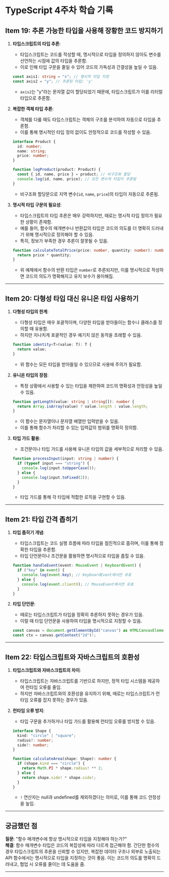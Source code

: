 # TypeScript 4주차 학습 기록

## Item 19: 추론 가능한 타입을 사용해 장황한 코드 방지하기

1. **타입스크립트의 타입 추론**:

   - 타입스크립트는 코드를 작성할 때, 명시적으로 타입을 정의하지 않아도 변수를 선언하는 시점에 값의 타입을 추론함.
   - 이로 인해 타입 구문을 줄일 수 있어 코드의 가독성과 간결성을 높일 수 있음.

   ```typescript
   const axis1: string = "x"; // 명시적 타입 지정
   const axis2 = "y"; // 추론된 타입: 'y'
   ```

   - `axis2`는 "y"라는 문자열 값이 할당되었기 때문에, 타입스크립트가 이를 리터럴 타입으로 추론함.

2. **복잡한 객체 타입 추론**:

   - 객체를 다룰 때도 타입스크립트는 객체의 구조를 분석하여 자동으로 타입을 추론함.
   - 이를 통해 명시적인 타입 정의 없이도 안정적으로 코드를 작성할 수 있음.

   ```typescript
   interface Product {
     id: number;
     name: string;
     price: number;
   }

   function logProduct(product: Product) {
     const { id, name, price } = product; // 비구조화 할당
     console.log(id, name, price); // 모든 변수의 타입이 추론됨
   }
   ```

   - 비구조화 할당문으로 지역 변수(`id`, `name`, `price`)의 타입이 자동으로 추론됨.

3. **명시적 타입 구문의 필요성**:

   - 타입스크립트의 타입 추론은 매우 강력하지만, 때로는 명시적 타입 정의가 필요한 상황이 존재함.
   - 예를 들어, 함수의 매개변수나 반환값의 타입은 코드의 의도를 더 명확히 드러내기 위해 명시적으로 정의해야 할 수 있음.
   - 특히, 정보가 부족한 경우 추론이 잘못될 수 있음.

   ```typescript
   function calculateTotalPrice(price: number, quantity: number): number {
     return price * quantity;
   }
   ```

   - 위 예제에서 함수의 반환 타입은 `number`로 추론되지만, 이를 명시적으로 작성하면 코드의 의도가 명확해지고 유지 보수가 용이해짐.

---

## Item 20: 다형성 타입 대신 유니온 타입 사용하기

1. **다형성 타입의 한계**:

   - 다형성 타입은 매우 포괄적이며, 다양한 타입을 받아들이는 함수나 클래스를 정의할 때 유용함.
   - 하지만 지나치게 포괄적인 경우 예기치 않은 동작을 초래할 수 있음.

   ```typescript
   function identity<T>(value: T): T {
     return value;
   }
   ```

   - 위 함수는 모든 타입을 받아들일 수 있으므로 사용에 주의가 필요함.

2. **유니온 타입의 장점**:

   - 특정 상황에서 사용할 수 있는 타입을 제한하여 코드의 명확성과 안정성을 높일 수 있음.

   ```typescript
   function getLength(value: string | string[]): number {
     return Array.isArray(value) ? value.length : value.length;
   }
   ```

   - 이 함수는 문자열이나 문자열 배열만 입력받을 수 있음.
   - 이를 통해 함수가 처리할 수 있는 입력값의 범위를 명확히 정의함.

3. **타입 가드 활용**:

   - 조건문이나 타입 가드를 사용해 유니온 타입의 값을 세부적으로 처리할 수 있음.

   ```typescript
   function processInput(input: string | number) {
     if (typeof input === "string") {
       console.log(input.toUpperCase());
     } else {
       console.log(input.toFixed(2));
     }
   }
   ```

   - 타입 가드를 통해 각 타입에 적합한 로직을 구현할 수 있음.

---

## Item 21: 타입 간격 좁히기

1. **타입 좁히기 개념**:

   - 타입스크립트는 코드 실행 흐름에 따라 타입을 점진적으로 좁히며, 이를 통해 정확한 타입을 추론함.
   - 타입 단언문이나 조건문을 활용하면 명시적으로 타입을 좁힐 수 있음.

   ```typescript
   function handleEvent(event: MouseEvent | KeyboardEvent) {
     if ("key" in event) {
       console.log(event.key); // KeyboardEvent에서만 유효
     } else {
       console.log(event.clientX); // MouseEvent에서만 유효
     }
   }
   ```

2. **타입 단언문**:

   - 때로는 타입스크립트가 타입을 정확히 추론하지 못하는 경우가 있음.
   - 이럴 때 타입 단언문을 사용하여 타입을 명시적으로 지정할 수 있음.

   ```typescript
   const canvas = document.getElementById("canvas") as HTMLCanvasElement;
   const ctx = canvas.getContext("2d")!;
   ```

---

## Item 22: 타입스크립트와 자바스크립트의 호환성

1. **타입스크립트와 자바스크립트의 차이**:

   - 타입스크립트는 자바스크립트를 기반으로 하지만, 정적 타입 시스템을 제공하여 런타임 오류를 줄임.
   - 하지만 자바스크립트와의 호환성을 유지하기 위해, 때로는 타입스크립트가 런타임 오류를 잡지 못하는 경우가 있음.

2. **런타임 오류 방지**:

   - 타입 구문을 추가하거나 타입 가드를 활용해 런타임 오류를 방지할 수 있음.

   ```typescript
   interface Shape {
     kind: "circle" | "square";
     radius?: number;
     side?: number;
   }

   function calculateArea(shape: Shape): number {
     if (shape.kind === "circle") {
       return Math.PI * shape.radius! ** 2;
     } else {
       return shape.side! * shape.side!;
     }
   }
   ```

   - `!` 연산자는 null과 undefined를 제외하겠다는 의미로, 이를 통해 코드 안정성을 높임.

---

## 궁금했던 점

**질문**: "함수 매개변수에 항상 명시적으로 타입을 지정해야 하는가?"  
**해결**: 함수 매개변수 타입은 코드의 복잡성에 따라 다르게 접근해야 함. 간단한 함수의 경우 타입스크립트의 추론을 신뢰할 수 있지만, 복잡한 데이터 구조나 외부로 노출되는 API 함수에서는 명시적으로 타입을 지정하는 것이 좋음. 이는 코드의 의도를 명확히 드러내고, 협업 시 오류를 줄이는 데 도움을 줌.

---
